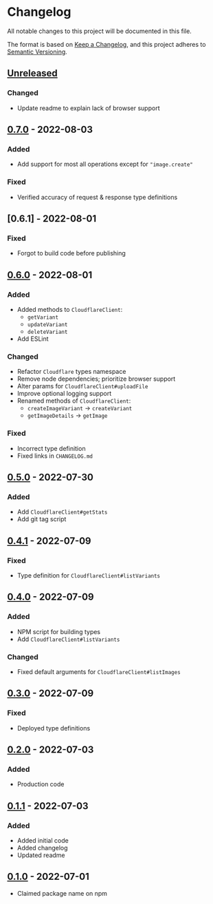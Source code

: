 # Changelog

All notable changes to this project will be documented in this file.

The format is based on [Keep a Changelog][keep-a-changelog], and this project adheres to [Semantic Versioning][semver].


## [Unreleased]
### Changed
- Update readme to explain lack of browser support


## [0.7.0] - 2022-08-03
### Added
- Add support for most all operations except for `"image.create"`
### Fixed
- Verified accuracy of request & response type definitions


## [0.6.1] - 2022-08-01
### Fixed
- Forgot to build code before publishing


## [0.6.0] - 2022-08-01
### Added
- Added methods to `CloudflareClient`:
    - `getVariant`
    - `updateVariant`
    - `deleteVariant`
- Add ESLint
### Changed
- Refactor `Cloudflare` types namespace
- Remove node dependencies; prioritize browser support
- Alter params for `CloudflareClient#uploadFile`
- Improve optional logging support
- Renamed methods of `CloudflareClient`:
    - `createImageVariant` -> `createVariant`
    - `getImageDetails` -> `getImage`
### Fixed
- Incorrect type definition
- Fixed links in `CHANGELOG.md`


## [0.5.0] - 2022-07-30
### Added
- Add `CloudflareClient#getStats`
- Add git tag script


## [0.4.1] - 2022-07-09
### Fixed
- Type definition for `CloudflareClient#listVariants`


## [0.4.0] - 2022-07-09
### Added
- NPM script for building types
- Add `CloudflareClient#listVariants`
### Changed
- Fixed default arguments for `CloudflareClient#listImages`


## [0.3.0] - 2022-07-09
### Fixed
- Deployed type definitions


## [0.2.0] - 2022-07-03
### Added
- Production code


## [0.1.1] - 2022-07-03
### Added
- Added initial code
- Added changelog
- Updated readme


## [0.1.0] - 2022-07-01
- Claimed package name on npm


[Unreleased]: https://github.com/olivierlacan/keep-a-changelog/compare/v0.7.0...HEAD
[0.7.0]: https://github.com/tcd/cloudflare-images/compare/v0.6.0...v0.7.0
[0.6.0]: https://github.com/tcd/cloudflare-images/compare/v0.5.0...v0.6.0
[0.5.0]: https://github.com/tcd/cloudflare-images/compare/v0.4.1...v0.5.0
[0.4.1]: https://github.com/tcd/cloudflare-images/compare/v0.4.0...v0.4.1
[0.4.0]: https://github.com/tcd/cloudflare-images/compare/v0.3.0...v0.4.0
[0.3.0]: https://github.com/tcd/cloudflare-images/compare/v0.2.0...v0.3.0
[0.2.0]: https://github.com/tcd/cloudflare-images/compare/v0.1.1...v0.2.0
[0.1.1]: https://github.com/tcd/cloudflare-images/compare/v0.1.0...v0.1.1
[0.1.0]: https://github.com/tcd/cloudflare-images/releases/tag/v0.1.0
[keep-a-changelog]: https://keepachangelog.com/en/1.0.0
[semver]: https://semver.org/spec/v2.0.0.html
